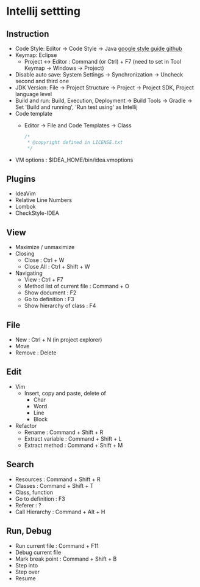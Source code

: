 # Intellij settting

## Instruction

- Code Style: Editor -> Code Style -> Java [google style guide github](https://github.com/google/styleguide)
- Keymap: Eclipse
  - Project <-> Editor : Command (or Ctrl) + F7 (need to set in Tool Keymap -> Windows -> Project)
- Disable auto save: System Settings -> Synchronization -> Uncheck second and third one
- JDK Version: File -> Project Structure -> Project -> Project SDK, Project language level
- Build and run: Build, Execution, Deployment -> Build Tools -> Gradle -> Set 'Build and running', 'Run test using' as Intellij
- Code template
  - Editor -> File and Code Templates -> Class

    ```java
    /*
     * @copyright defined in LICENSE.txt
     */

    ```
- VM options : $IDEA_HOME/bin/idea.vmoptions


## Plugins

- IdeaVim
- Relative Line Numbers
- Lombok
- CheckStyle-IDEA

## View

- Maximize / unmaximize
- Closing
  - Close : Ctrl + W
  - Close All : Ctrl + Shift + W
- Navigating
  - View : Ctrl + F7
  - Method list of current file : Command + O
  - Show document : F2
  - Go to definition : F3
  - Show hierarchy of class : F4

## File

- New : Ctrl + N (in project explorer)
- Move
- Remove : Delete

## Edit

- Vim
  - Insert, copy and paste, delete of
    - Char
    - Word
    - Line
    - Block
- Refactor
  - Rename : Command + Shift + R
  - Extract variable : Command + Shift + L
  - Extract method : Command + Shift + M

## Search

- Resources : Command + Shift + R
- Classes : Command + Shift + T
- Class, function
- Go to definition : F3
- Referer : ?
- Call Hierarchy : Command + Alt + H

## Run, Debug

- Run current file : Command + F11
- Debug current file
- Mark break point : Command + Shift + B
- Step into
- Step over
- Resume
